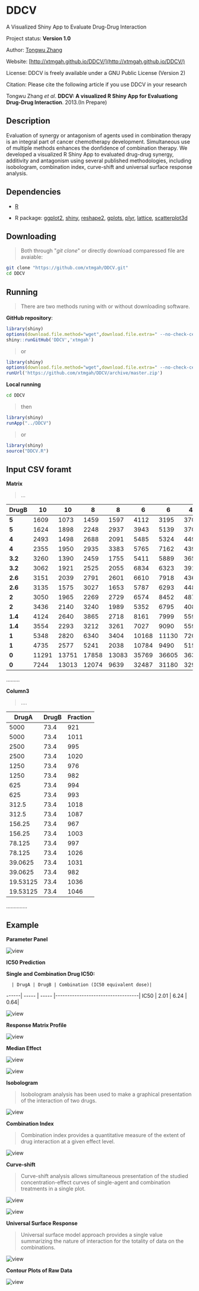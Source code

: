 DDCV
====

A Visualized Shiny App to Evaluate Drug-Drug Interaction

Project status: **Version 1.0**

Author: [Tongwu Zhang](mailto:zhangt8@mail.nih.gov)

Website: [http://xtmgah.github.io/DDCV/](http://xtmgah.github.io/DDCV/)

License: DDCV is freely available under a GNU Public License (Version 2)

Citation: Please cite the following article if you use DDCV in your research

Tongwu Zhang *et al*. **DDCV: A visualized R Shiny App for Evaluationg Drug-Drug Interaction**. 2013.(In Prepare) 




Description
-----------

Evaluation of synergy or antagonism of agents used in combination therapy is an integral part of cancer chemotherapy development. Simultaneous use of multiple methods enhances the donfidence of combination therapy. We developed a visualized R Shiny App to evaluated drug-drug synergy, additivity and antagonism using several published methodologies, including isobologram, combination index, curve-shift and universal surface response analysis. 


Dependencies
------------

* [R](http://www.r-project.org)

* R package: [ggplot2](http://ggplot2.org), [shiny](http://www.rstudio.com/shiny/), [reshape2](http://cran.r-project.org/web/packages/reshape2/index.html), [gplots](http://cran.r-project.org/web/packages/gplots/index.html), [plyr](http://plyr.had.co.nz), [lattice](http://cran.r-project.org/web/packages/lattice/index.html), [scatterplot3d](http://cran.r-project.org/web/packages/scatterplot3d/index.html)



Downloading 
------------

>Both through "*git clone*" or directly download comparessed file are avaiable:

```bash
git clone "https://github.com/xtmgah/DDCV.git"
cd DDCV
```



Running
-------

>There are two methods runing with or without downloading software. 

**GitHub repository**:

```R
library(shiny)
options(download.file.method="wget",download.file.extra=" --no-check-certificate")
shiny::runGitHub('DDCV','xtmgah')
```
>or

```R
library(shiny)
options(download.file.method="wget",download.file.extra=" --no-check-certificate")
runUrl('https://github.com/xtmgah/DDCV/archive/master.zip')
```

**Local running**

```bash
cd DDCV
```

>then

```R
library(shiny)
runApp("../DDCV")
```

>or 

```R
library(shiny)
source("DDCV.R")
```

Input CSV foramt
----------------



**Matrix**

>...

|DrugB|10|10|8|8|6|6|4.5|4.5|3|3|2|2|1|1|0|0|
|-----|----|----|----|----|----|----|----|----|----|----|----|----|----|----|----|----|
|**5**|1609|1073|1459|1597|4112|3195|3709|3929|4661|5253|5539|5805|10590|10184|10931|15020|
|**5**|1624|1898|2248|2937|3943|5139|3709|4340|4914|5614|6187|11652|9942|20365|9838|16601|
|**4**|2493|1498|2688|2091|5485|5324|4496|4492|5523|5174|8353|9833|19715|19214|12129|27393|
|**4**|2355|1950|2935|3383|5765|7162|4391|4391|4418|5265|8693|15340|15973|30613|11614|23119|
|**3.2**|3260|1390|2459|1755|5411|5889|3652|4210|4529|5162|8222|9413|18849|18455|16028|29547|
|**3.2**|3062|1921|2525|2055|6834|6323|3916|4283|4752|4956|10748|8628|15369|16258|15027|26021|
|**2.6**|3151|2039|2791|2601|6610|7918|4368|5078|5688|6760|12354|11062|18436|17563|15035|30379|
|**2.6**|3135|1575|3027|1653|5787|6293|4482|4529|4712|5195|11267|10588|16639|16787|15949|27543|
|**2**|3050|1965|2269|2729|6574|8452|4877|5601|6234|6105|14047|12401|20608|21756|23021|33000|
|**2**|3436|2140|3240|1989|5352|6795|4087|5096|5873|6760|13580|12332|18349|21378|23320|30949|
|**1.4**|4124|2640|3865|2718|8161|7999|5596|6374|6277|7373|17441|14634|25133|27359|30202|39171|
|**1.4**|3554|2293|3212|3261|7027|9090|5595|6192|6669|7505|18393|12325|22932|24509|27126|33748|
|**1**|5348|2820|6340|3404|10168|11130|7206|8805|8285|8729|18293|16843|28392|31007|34998|42773|
|**1**|4735|2577|5241|2038|10784|9490|5159|9057|8954|9138|18213|15769|27259|27927|35539|40335|
|**0**|11291|13751|17858|13083|35769|36605|36398|37620|35052|36365|33880|33576|42494|41642|46640|46467|
|**0**|7244|13013|12074|9639|32487|31180|32986|34580|32642|35208|32367|32937|39519|41412|45332|46843|


.........


**Column3**


>....

|DrugA|DrugB|Fraction|
|-----|-----|--------|
|5000|73.4|921|
|5000|73.4|1011|
|2500|73.4|995|
|2500|73.4|1020|
|1250|73.4|976|
|1250|73.4|982|
|625|73.4|994|
|625|73.4|993|
|312.5|73.4|1018|
|312.5|73.4|1087|
|156.25|73.4|967|
|156.25|73.4|1003|
|78.125|73.4|997|
|78.125|73.4|1026|
|39.0625|73.4|1031|
|39.0625|73.4|982|
|19.53125|73.4|1036|
|19.53125|73.4|1046|
..............




Example
-------

**Parameter Panel**

![view](https://raw.github.com/xtmgah/DDCV/master/doc/panel2.png)

**IC50 Prediction**

**Single and Combination Drug IC50:**

      | DrugA | DrugB | Combination (IC50 equivalent dose)|
------| ----- | ----- |-----------------------------------|
 IC50 |  2.01 | 6.24  |                               0.64|


![view](https://raw.github.com/xtmgah/DDCV/master/doc/ic502.png)

**Response Matrix Profile**

![view](https://raw.github.com/xtmgah/DDCV/master/doc/rmprofile.png)

**Median Effect**

![view](https://raw.github.com/xtmgah/DDCV/master/doc/meffect.png)

![view](https://raw.github.com/xtmgah/DDCV/master/doc/meffect2.png)

**Isobologram**

>Isobologram analysis has been used to make a graphical presentation of the interaction of two drugs. 

![view](https://raw.github.com/xtmgah/DDCV/master/doc/isob.png)

**Combination Index**

>Combination index provides a quantitative measure of the extent of drug interaction at a given effect level.

![view](https://raw.github.com/xtmgah/DDCV/master/doc/cindex.png)

**Curve-shift**

>Curve-shift analysis allows simultaneous presentation of the studied concentration-effect curves of single-agent and combination treatments in a single plot. 

![view](https://raw.github.com/xtmgah/DDCV/master/doc/cshift.png)

![view](https://raw.github.com/xtmgah/DDCV/master/doc/cshift2.png)

**Universal Surface Response**

>Universal surface model approach provides a single value summarizing the nature of interaction for the totality of data on the combinations.

![view](https://raw.github.com/xtmgah/DDCV/master/doc/3d.png)

**Contour Plots of Raw Data**

![view](https://raw.github.com/xtmgah/DDCV/master/doc/contour.png)



